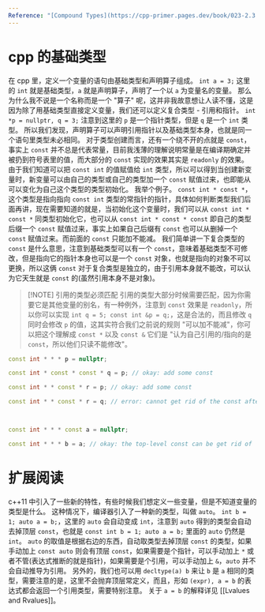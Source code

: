 ```yaml
---
Reference: "[Compound Types](https://cpp-primer.pages.dev/book/023-2.3._compound_types); [Const Qualifier](https://cpp-primer.pages.dev/book/024-2.4._const_qualifier)"
---
```

# cpp 的基础类型
在 cpp 里，定义一个变量的语句由基础类型和声明算子组成。
`int a = 3;` 这里的 `int` 就是基础类型，`a` 就是声明算子，声明了一个以 `a` 为变量名的变量。
那么为什么我不说是一个名称而是一个 "算子" 呢，这并非我故意想让人读不懂，这是因为除了用基础类型直接定义变量，我们还可以定义复合类型 - 引用和指针。
`int *p = nullptr, q = 3;` 注意到这里的 `p` 是一个指针类型，但是 `q` 是一个 `int` 类型。
所以我们发现，声明算子可以声明引用指针以及基础类型本身，也就是同一个语句里类型未必相同。
对于类型创建而言，还有一个绕不开的点就是 `const`，事实上 `const` 并不总是代表常量，目前我浅薄的理解说明常量是在编译期确定并被扔到符号表里的值，而大部分的 `const` 实现的效果其实是 `readonly` 的效果。
由于我们知道可以把 `const int` 的值赋值给 `int` 类型，所以可以得到当创建新变量时，新变量可以由自己的类型或自己的类型加一个 `const` 赋值过来，也即能从可以变化为自己这个类型的类型初始化。
我举个例子。
`const int * const *`，这个类型是指向指向 `const int` 类型的常指针的指针，具体如何判断类型我们后面再讲，现在需要知道的就是，当初始化这个变量时，我们可以从 `const int * const *` 同类型初始化它，也可以从 `const int * const * const` 即自己的类型后缀一个 `const` 赋值过来，事实上如果自己后缀有 `const` 也可以从删掉一个 `const` 赋值过来。而前面的 `const` 只能加不能减。
我们简单讲一下复合类型的 `const` 是什么意思，注意到基础类型可以有一个 `const`，意味着基础类型不可修改，但是指向它的指针本身也可以是一个 `const` 对象，也就是指向的对象不可以更换，所以这俩 `const` 对于复合类型是独立的，由于引用本身就不能改，可以认为它天生就是 `const` 的(虽然引用本身不是对象)。

> [!NOTE] 引用的类型必须匹配
> 引用的类型大部分时候需要匹配，因为你需要它是其他变量的别名，有一种例外，注意到 `const` 效果是 `readonly`，所以你可以实现 `int q = 5; const int &p = q;`，这是合法的，而且修改 `q` 同时会修改 `p` 的值，这其实符合我们之前说的规则 "可以加不能减"，你可以把这个理解成 `const *` 以及 `const &` 它们是 "认为自己引用的/指向的是 `const`，所以他们只读不能修改"。
>
> 

```cpp
const int * * * p = nullptr;

const int * const * const * q = p; // okay: add some const

const int * * const * r = p; // okay: add some const

const int * * const * r = q; // error: cannot get rid of the const after the first *



const int * * * const a = nullptr;

const int * * * b = a; // okay: the top-level const can be get rid of
```
# 扩展阅读
c++11 中引入了一些新的特性，有些时候我们想定义一些变量，但是不知道变量的类型是什么。
这种情况下，编译器引入了一种新的类型，叫做 `auto`。
`int b = 1; auto a = b;`，这里的 `auto` 会自动变成 `int`，注意到 `auto` 得到的类型会自动去掉顶层 `const`，也就是 `const int b = 1; auto a = b;` 里面的 `auto` 仍然是 `int`。
`auto` 的取值是根据右边的东西，自动取类型去掉顶层 `const` 的类型，如果手动加上 `const auto` 则会有顶层 `const`，如果需要是个指针，可以手动加上 `*` 或者不管(表达式推断的就是指针)，如果需要是个引用，可以手动加上 `&`，`auto` 并不会自动推导为引用。
另外的，我们也可以用 `decltype(a) b` 来让 `b` 是 `a` 相同的类型，需要注意的是，这里不会抛弃顶层常定义，而且，形如 `(expr), a = b` 的表达式都会返回一个引用类型，需要特别注意。
关于 `a = b` 的解释详见 [[Lvalues and Rvalues]]。
